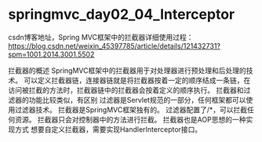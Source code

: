 # springmvc_day02_04_Interceptor
csdn博客地址，Spring MVC框架中的拦截器详细使用过程：https://blog.csdn.net/weixin_45397785/article/details/121432731?spm=1001.2014.3001.5502

拦截器的概述
 SpringMVC框架中的拦截器用于对处理器进行预处理和后处理的技术。
 可以定义拦截器链，连接器链就是将拦截器按着一定的顺序结成一条链，在访问被拦截的方法时，拦截器链中的拦截器会按着定义的顺序执行。
 拦截器和过滤器的功能比较类似，有区别
 过滤器是Servlet规范的一部分，任何框架都可以使用过滤器技术。
  拦截器是SpringMVC框架独有的。
  过滤器配置了/*，可以拦截任何资源。
  拦截器只会对控制器中的方法进行拦截。
  拦截器也是AOP思想的一种实现方式
  想要自定义拦截器，需要实现HandlerInterceptor接口。
